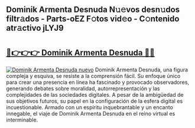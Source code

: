 ## Dominik Armenta Desnuda N𝚞𝚎vos desn𝚞dos filtr𝚊dos - Parts-oEZ F𝚘tos vid𝚎o - C𝚘ntenido atr𝚊ctivo jLYJ9

# <h2><a href="http://mb05wy.tromn.icu/?c=Dominik+Armenta+Desnuda">🔗👉👉👉 Dominik Armenta Desnuda 🔗🔗</a></h2>

[![Dominik Armenta Desnuda nuevo](https://i.imgur.com/pEAQMta.gif)](http://mb05wy.tromn.icu/?c=Dominik+Armenta+Desnuda)
Dominik Armenta Desnuda, una figura compleja y esquiva, se resiste a la comprensión fácil. Su enfoque único para crear una presencia en línea ha fascinado y provocado observadores, generando debates sobre moralidad, autorrepresentación y las complejidades de las sociedades digitales. A pesar de la ambigüedad de sus objetivos futuros, su papel en la configuración de la esfera digital es incuestionable. Armado con un espíritu inquebrantable y un encanto innegable, el viaje de Dominik Armenta Desnuda en el reino virtual es interminable.
